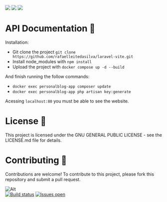 <div align="left" width="900">
<img src="https://img.shields.io/badge/Framework-laravel-red"/> 
<img src="https://img.shields.io/badge/language-php-blue"/> 
<img src="https://img.shields.io/badge/Status-development-green"/>  
</div>

<h1>API Documentation 📝 </h1>

Installation:
- Git clone the project `git clone https://github.com/rafaelleitedasilva/laravel-vite.git`
- Install node_modules with `npm install`
- Upload the project with `docker compose up -d --build`

And finish running the follow commands:
- `docker exec personalblog-app composer update`
- `docker exec personalblog-app php artisan key:generate`

Acessing `localhost:80` you must be able to see the website.

<h1>License 📄</h1>
This project is licensed under the GNU GENERAL PUBLIC LICENSE - see the LICENSE.md file for details.

<h1>Contributing 🤝</h1>
Contributions are welcome!
To contribute to this project, please fork this repository and submit a pull request.
<br>



![Alt](https://repobeats.axiom.co/api/embed/5623afcf3670a1ea2f9e8a5b2ba07f8893e49a0a.svg "Repobeats analytics image")
</br>
[![Build status](https://ci.appveyor.com/api/projects/status/tu0uy49drensdlxe?svg=true)](https://ci.appveyor.com/project/rafaelleitedasilva/laravel-vite)
[![Issues open](http://img.shields.io/github/issues/rafaelleitedasilva/laravel-vite.svg)](https://huboard.com/rafaelleitedasilva/laravel-vite)


